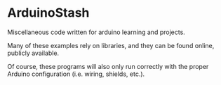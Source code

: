 # ArduinoStash
Miscellaneous code written for arduino learning and projects. 

Many of these examples rely on libraries, and they can be found 
online, publicly available.

Of course, these programs will also only run correctly with the proper Arduino configuration (i.e. wiring, shields, etc.).
